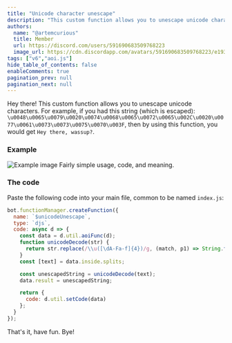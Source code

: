 ```yaml
---
title: "Unicode character unescape"
description: "This custom function allows you to unescape unicode characters. For example, if you had this string (which is escaped): `\u0048\u0065\u0079\u0020\u0074\u0068\u0065\u0072\u0065\u002C\u0020\u0077\u0061\u0073\u0073\u0075\u0070\u003F`, then by using this function, you would get `Hey there, wassup?`."
authors:
  name: "@artemcurious"
  title: Member
  url: https://discord.com/users/591690683509768223
  image_url: https://cdn.discordapp.com/avatars/591690683509768223/e193473ac4cbcdecf90fc00826f1175e.png
tags: ["v6","aoi.js"]
hide_table_of_contents: false
enableComments: true
pagination_prev: null
pagination_next: null
---
```


Hey there! This custom function allows you to unescape unicode characters. For example, if you had this string (which is escaped): `\u0048\u0065\u0079\u0020\u0074\u0068\u0065\u0072\u0065\u002C\u0020\u0077\u0061\u0073\u0073\u0075\u0070\u003F`, then by using this function, you would get `Hey there, wassup?`.

### Example
![Example image](https://cdn.discordapp.com/attachments/1097056108440457356/1121460979453132851/image.png)
Fairly simple usage, code, and meaning.

### The code
Paste the following code into your main file, common to be named `index.js`:
```js
bot.functionManager.createFunction({
  name: `$unicodeUnescape`,
  type: `djs`,
  code: async d => {
    const data = d.util.aoiFunc(d);
    function unicodeDecode(str) {
      return str.replace(/\\u([\dA-Fa-f]{4})/g, (match, p1) => String.fromCharCode(parseInt(p1, 16)));
    }
    const [text] = data.inside.splits;

    const unescapedString = unicodeDecode(text);
    data.result = unescapedString;

    return {
      code: d.util.setCode(data)
    };
  }
});
```

That's it, have fun. Bye!